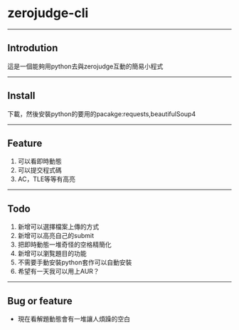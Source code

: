 # zerojudge-cli

___

## Introdution

這是一個能夠用python去與zerojudge互動的簡易小程式 

____ 

## Install

下載，然後安裝python的要用的pacakge:requests,beautifulSoup4

___

## Feature
1. 可以看即時動態
2. 可以提交程式碼
3. AC，TLE等等有高亮

____

## Todo
1. 新增可以選擇檔案上傳的方式
2. 新增可以高亮自己的submit 
3. 把即時動態一堆奇怪的空格精簡化 
4. 新增可以瀏覧題目的功能 
5. 不需要手動安裝python套作可以自動安裝
6. 希望有一天我可以用上AUR？

____

## Bug or feature
- 現在看解題動態會有一堆讓人煩躁的空白

